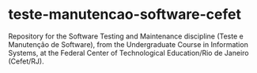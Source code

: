 # teste-manutencao-software-cefet

Repository for the Software Testing and Maintenance discipline (Teste e Manutenção de Software), from the Undergraduate Course in Information Systems, at the Federal Center of Technological Education/Rio de Janeiro (Cefet/RJ).
